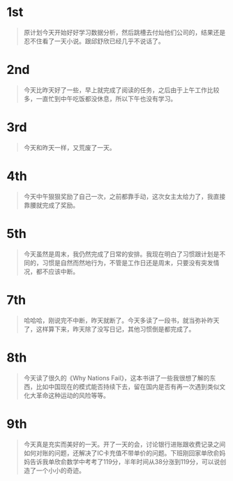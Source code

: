 # 1st
> 原计划今天开始好好学习数据分析，然后跳槽去付灿他们公司的，结果还是忍不住看了一天小说。跟邱舒欣已经几乎不说话了。

# 2nd
> 今天比昨天好了一些，早上就完成了阅读的任务，之后由于上午工作比较多，一直忙到中午吃饭都没休息，所以下午也没有学习。

# 3rd
> 今天和昨天一样，又荒废了一天。

# 4th
> 今天中午狠狠奖励了自己一次，之前都靠手动，这次女主太给力了，我直接靠腰就完成了奖励。

# 5th
> 今天虽然是周末，我仍然完成了日常的安排。我现在明白了习惯跟计划是不同的，习惯是自然而然地行为，不管是工作日还是周末，只要没有突发情况，都不应该中断。

# 7th
> 哈哈哈，刚说完不中断，昨天就断了。今天多读了一段书，就当弥补昨天了，这样算下来，昨天除了没写日记，其他习惯倒是都完成了。

# 8th
> 今天读了很久的《Why Nations Fail》，这本书讲了一些我很想了解的东西，比如中国现在的模式能否持续下去，留在国内是否有再一次遇到类似文化大革命这种运动的风险等等。

# 9th
> 今天真是充实而美好的一天。开了一天的会，讨论银行进账跟收费记录之间如何对账的问题，还解决了IC卡充值不带单价的问题。下班刚回家单欣俞妈妈告诉我单欣俞数学中考考了119分，半年时间从38分涨到119分，可以说创造了一个小小的奇迹。
